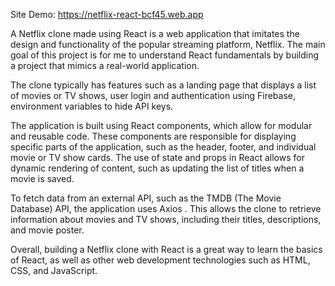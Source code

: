 Site Demo: https://netflix-react-bcf45.web.app

A Netflix clone made using React is a web application that imitates the design and functionality of the popular streaming platform, Netflix. The main goal of this project is for me to understand React fundamentals by building a project that mimics a real-world application.

The clone typically has features such as a landing page that displays a list of movies or TV shows, user login and authentication using Firebase, environment variables to hide API keys.

The application is built using React components, which allow for modular and reusable code. These components are responsible for displaying specific parts of the application, such as the header, footer, and individual movie or TV show cards. The use of state and props in React allows for dynamic rendering of content, such as updating the list of titles when a movie is saved.

To fetch data from an external API, such as the TMDB (The Movie Database) API, the application uses Axios . This allows the clone to retrieve information about movies and TV shows, including their titles, descriptions, and movie poster.

Overall, building a Netflix clone with React is a great way to learn the basics of React, as well as other web development technologies such as HTML, CSS, and JavaScript.

